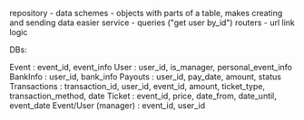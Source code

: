 repository - data
schemes - objects with parts of a table, makes creating and sending data easier
service - queries ("get user by_id")
routers - url link logic

DBs:

Event : event_id, event_info
User : user_id, is_manager, personal_event_info
BankInfo : user_id, bank_info
Payouts : user_id, pay_date, amount, status
Transactions : transaction_id, user_id, event_id, amount, ticket_type, transaction_method, date
Ticket : event_id, price, date_from, date_until, event_date
Event/User (manager) : event_id, user_id
